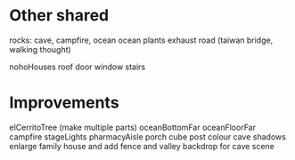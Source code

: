 # Other shared
rocks: cave, campfire, ocean
ocean plants
exhaust
road (taiwan bridge, walking thought)

nohoHouses
roof
door
window
stairs

# Improvements
elCerritoTree (make multiple parts)
oceanBottomFar
oceanFloorFar
campfire
stageLights
pharmacyAisle
porch cube post colour
cave shadows
enlarge family house and add fence and valley backdrop for cave scene
